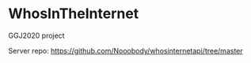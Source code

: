 # WhosInTheInternet
GGJ2020 project

Server repo:
https://github.com/Nooobody/whosinternetapi/tree/master
